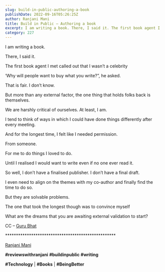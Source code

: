 ```yaml
---
slug: build-in-public-authoring-a-book
publishDate: 2022-09-16T05:26:25Z
author: Ranjani Mani
title: Build in Public – Authoring a book 
excerpt: I am writing a book. There, I said it. The first book agent I met called out that I wasn’t a celebrity ‘Why will people want to buy what you write?”, he asked. That is fair. I don’t know. But more than any external factor, the one thing that holds folks back is themselves. We  ... 
category: 227
---
```


I am writing a book.

There, I said it.

The first book agent I met called out that I wasn’t a celebrity

‘Why will people want to buy what you write?”, he asked.

That is fair. I don’t know.

But more than any external factor, the one thing that holds folks back is themselves.

We are harshly critical of ourselves. At least, I am.

I tend to think of ways in which I could have done things differently after every meeting.

And for the longest time, I felt like I needed permission.

From someone.

For me to do things I loved to do.

Until I realised I would want to write even if no one ever read it.

So well, I don’t have a finalised publisher. I don’t have a final draft.

I even need to align on the themes with my co-author and finally find the time to do so.

But they are solvable problems.

The one that took the longest though was to convince myself

What are the dreams that you are awaiting external validation to start?

CC – [Guru Bhat](https://www.linkedin.com/feed/#)

\*\*\*\*\*\*\*\*\*\*\*\*\*\*\*\*\*\*\*\*\*\*\*\*\*\*\*\*\*\*\*\*\*\*\*\*\*\*\*\*\*\*\*\*\*\*\*\*\*\*\*

[Ranjani Mani](https://www.linkedin.com/feed/#)

**#reviewswithranjani** **#buildinpublic** **#writing**

**#Technology** | **#Books** | **#BeingBetter**
